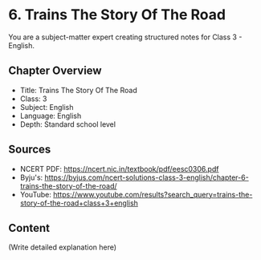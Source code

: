 # 6. Trains The Story Of The Road

You are a subject-matter expert creating structured notes for Class 3 - English.

## Chapter Overview
- Title: Trains The Story Of The Road
- Class: 3
- Subject: English
- Language: English
- Depth: Standard school level

## Sources
- NCERT PDF: https://ncert.nic.in/textbook/pdf/eesc0306.pdf
- Byju's: https://byjus.com/ncert-solutions-class-3-english/chapter-6-trains-the-story-of-the-road/
- YouTube: https://www.youtube.com/results?search_query=trains-the-story-of-the-road+class+3+english

## Content
(Write detailed explanation here)
